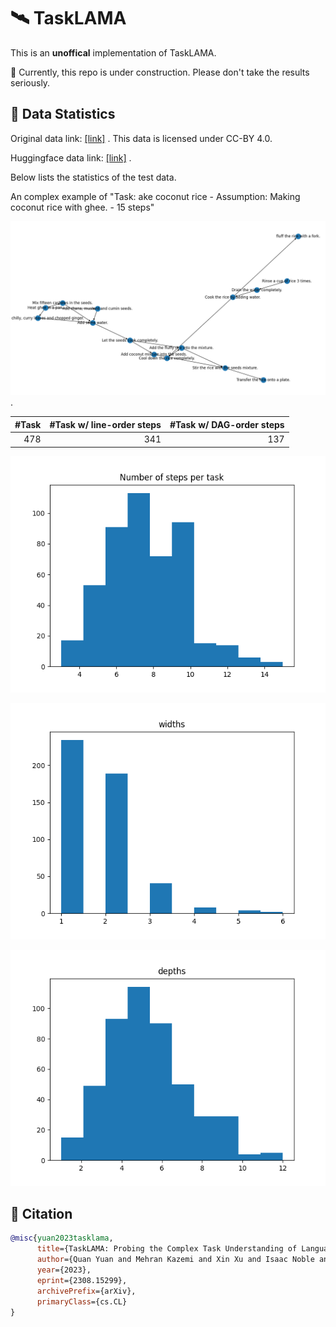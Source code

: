# 🛰️ TaskLAMA

This is an **unoffical** implementation of TaskLAMA.

🚧 Currently, this repo is under construction. Please don't take the results seriously.


## 📐 Data Statistics

Original data link: [[link]](https://storage.googleapis.com/gresearch/tasklama/tasklama.zip) . This data is licensed under CC-BY 4.0.

Huggingface data link: [[link]](https://huggingface.co/datasets/Spico/TaskLAMA) .

Below lists the statistics of the test data.

An complex example of "Task: ake coconut rice - Assumption: Making coconut rice with ghee. - 15 steps"

![Complex Example](./docs/figs/complex-example.png) .

|#Task|#Task w/ line-order steps|#Task w/ DAG-order steps|
|-:|-:|-:|
|478|341|137|

![the number of steps in test set](./docs/figs/test-step-num-hist.png)

![the distribution of DAG width](./docs/figs/test-dag-width.png)

![the distribution of DAG depth](./docs/figs/test-dag-depth.png)

## 📜 Citation

```bibtex
@misc{yuan2023tasklama,
      title={TaskLAMA: Probing the Complex Task Understanding of Language Models}, 
      author={Quan Yuan and Mehran Kazemi and Xin Xu and Isaac Noble and Vaiva Imbrasaite and Deepak Ramachandran},
      year={2023},
      eprint={2308.15299},
      archivePrefix={arXiv},
      primaryClass={cs.CL}
}
```
